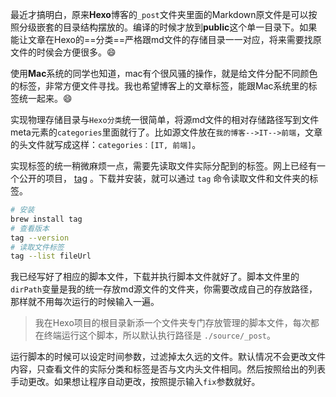 

最近才搞明白，原来**Hexo**博客的`_post`文件夹里面的Markdown原文件是可以按照分级嵌套的目录结构摆放的。编译的时候才放到**public**这个单一目录下。如果能让文章在Hexo的==分类==严格跟md文件的存储目录一一对应，将来需要找原文件的时侯会方便很多。😄



使用**Mac**系统的同学也知道，mac有个很风骚的操作，就是给文件分配不同颜色的标签，非常方便文件寻找。我也希望博客上的文章标签，能跟Mac系统里的标签统一起来。:smile: 



实现物理存储目录与`Hexo分类`统一很简单，将源md文件的相对存储路径写到文件meta元素的`categories`里面就行了。比如源文件放在`我的博客-->IT-->前端`，文章的头文件就写成这样：`categories：[IT, 前端]`。



实现标签的统一稍微麻烦一点，需要先读取文件实际分配到的标签。网上已经有一个公开的项目， [tag](https://github.com/jdberry/tag) 。下载并安装，就可以通过 `tag` 命令读取文件和文件夹的标签。

```sh
# 安装
brew install tag
# 查看版本
tag --version
# 读取文件标签
tag --list fileUrl
```



我已经写好了相应的脚本文件，下载并执行脚本文件就好了。脚本文件里的`dirPath`变量是我的统一存放md源文件的文件夹，你需要改成自己的存放路径，那样就不用每次运行的时候输入一遍。

> 我在Hexo项目的根目录新添一个文件夹专门存放管理的脚本文件，每次都在终端运行这个脚本，所以默认执行路径是 `./source/_post`。



运行脚本的时候可以设定时间参数，过滤掉太久远的文件。默认情况不会更改文件内容，只查看文件的实际分类和标签是否与文内头文件相同。然后按照给出的列表手动更改。如果想让程序自动更改，按照提示输入`fix`参数就好。

<script src="https://gist.github.com/maiernte/b906f7bb99ae8ea3aa616f0df9a4679a.js"></script>